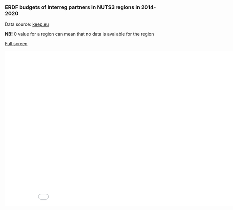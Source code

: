 ### ERDF budgets of Interreg partners in NUTS3 regions in 2014-2020 ###

Data source: [keep.eu](https://keep.eu)

**NB!** 0 value for a region can mean that no data is available for the region

[Full screen](https://ltalve.github.io/eu-maps/map.html)
<iframe src="map.html" height="500" width="900" scrolling="no" frameBorder="0"></iframe>


